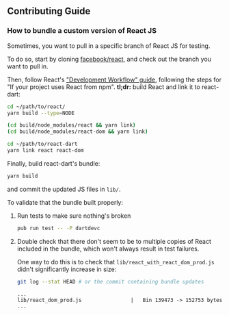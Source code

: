 ## Contributing Guide

### How to bundle a custom version of React JS

Sometimes, you want to pull in a specific branch of React JS for testing.

To do so, start by cloning [facebook/react](https://github.com/facebook/react), and check out the branch you want to pull in.

Then, follow React's ["Development Workflow" guide](https://reactjs.org/docs/how-to-contribute.html#development-workflow), following the steps for "If your project uses React from npm". **tl;dr:** build React and link it to react-dart:
```sh
cd ~/path/to/react/
yarn build --type=NODE

(cd build/node_modules/react && yarn link)
(cd build/node_modules/react-dom && yarn link)

cd ~/path/to/react-dart
yarn link react react-dom
```

Finally, build react-dart's bundle:
```sh
yarn build
```
and commit the updated JS files in `lib/`.

To validate that the bundle built properly:

1. Run tests to make sure nothing's broken
    ```sh
    pub run test -- -P dartdevc
    ```
2. Double check that there don't seem to be to multiple copies of React included in the bundle, which won't always result in test failures. 
   
   One way to do this is to check that `lib/react_with_react_dom_prod.js` didn't significantly increase in size:
   ```sh
   git log --stat HEAD # or the commit containing bundle updates
   ```
   ```
   ...
   lib/react_dom_prod.js                |   Bin 139473 -> 152753 bytes
   ...
   ```
